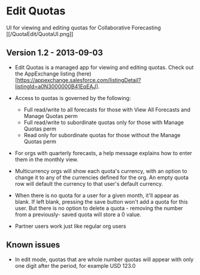 Edit Quotas
===========

UI for viewing and editing quotas for Collaborative Forecasting
[[/QuotaEdit/QuotaUI.png]]

Version 1.2 - 2013-09-03
------------------------

* Edit Quotas is a managed app for viewing and editing quotas. Check out the 
  AppExchange listing (here)[https://appexchange.salesforce.com/listingDetail?listingId=a0N3000000B41EqEAJ]. 
  
* Access to quotas is governed by the following:
  - Full read/write to all forecasts for those with View All Forecasts and 
    Manage Quotas perm
  - Full read/write to subordinate quotas only for those with Manage Quotas
    perm
  - Read only for subordinate quotas for those without the Manage Quotas perm
 
* For orgs with quarterly forecasts, a help message explains how to enter them 
  in the monthly view.
  
* Multicurrency orgs will show each quota's currency, with an option to change
  it to any of the currencies defined for the org. An empty quota row will 
  default the currency to that user's default currency.
  
* When there is no quota for a user for a given month, it'll appear as blank. 
  If left blank, pressing the save button won't add a quota for this user. But
  there is no option to delete a quota - removing the number from a previously-
  saved quota will store a 0 value.

* Partner users work just like regular org users

Known issues
------------
* In edit mode, quotas that are whole number quotas will appear with only one digit after the period, for example 
  USD 123.0 
  
